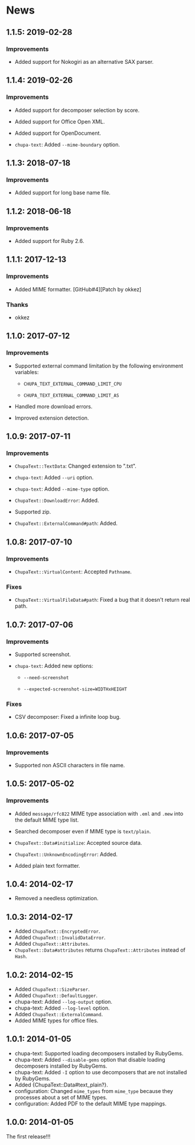 # News

## 1.1.5: 2019-02-28

### Improvements

  * Added support for Nokogiri as an alternative SAX parser.

## 1.1.4: 2019-02-26

### Improvements

  * Added support for decomposer selection by score.

  * Added support for Office Open XML.

  * Added support for OpenDocument.

  * `chupa-text`: Added `--mime-boundary` option.

## 1.1.3: 2018-07-18

### Improvements

  * Added support for long base name file.

## 1.1.2: 2018-06-18

### Improvements

  * Added support for Ruby 2.6.

## 1.1.1: 2017-12-13

### Improvements

  * Added MIME formatter.
    [GitHub#4][Patch by okkez]

### Thanks

  * okkez

## 1.1.0: 2017-07-12

### Improvements

  * Supported external command limitation by the following environment
    variables:

    * `CHUPA_TEXT_EXTERNAL_COMMAND_LIMIT_CPU`

    * `CHUPA_TEXT_EXTERNAL_COMMAND_LIMIT_AS`

  * Handled more download errors.

  * Improved extension detection.

## 1.0.9: 2017-07-11

### Improvements

  * `ChupaText::TextData`: Changed extension to ".txt".

  * `chupa-text`: Added `--uri` option.

  * `chupa-text`: Added `--mime-type` option.

  * `ChupaText::DownloadError`: Added.

  * Supported zip.

  * `ChupaText::ExternalCommand#path`: Added.

## 1.0.8: 2017-07-10

### Improvements

  * `ChupaText::VirtualContent`: Accepted `Pathname`.

### Fixes

  * `ChupaText::VirtualFileData#path`: Fixed a bug that it doesn't
    return real path.

## 1.0.7: 2017-07-06

### Improvements

  * Supported screenshot.

  * `chupa-text`: Added new options:

    * `--need-screenshot`

    * `--expected-screenshot-size=WIDTHxHEIGHT`

### Fixes

  * CSV decomposer: Fixed a infinite loop bug.

## 1.0.6: 2017-07-05

### Improvements

  * Supported non ASCII characters in file name.

## 1.0.5: 2017-05-02

### Improvements

  * Added `message/rfc822` MIME type association with `.eml` and
    `.mew` into the default MIME type list.

  * Searched decomposer even if MIME type is `text/plain`.

  * `ChupaText::Data#initialize`: Accepted source data.

  * `ChupaText::UnknownEncodingError`: Added.

  * Added plain text formatter.

## 1.0.4: 2014-02-17

  * Removed a needless optimization.

## 1.0.3: 2014-02-17

  * Added `ChupaText::EncryptedError`.
  * Added `ChupaText::InvalidDataError`.
  * Added `ChupaText::Attributes`.
  * `ChupaText::Data#attributes` returns `ChupaText::Attributes` instead
    of `Hash`.

## 1.0.2: 2014-02-15

  * Added `ChupaText::SizeParser`.
  * Added `ChupaText::DefaultLogger`.
  * chupa-text: Added `--log-output` option.
  * chupa-text: Added `--log-level` option.
  * Added `ChupaText::ExternalCommand`.
  * Added MIME types for office files.

## 1.0.1: 2014-01-05

  * chupa-text: Supported loading decomposers installed by RubyGems.
  * chupa-text: Added `--disable-gems` option that disable loading
    decomposers installed by RubyGems.
  * chupa-text: Added `-I` option to use decomposers that are not
    installed by RubyGems.
  * Added {ChupaText::Data#text_plain?}.
  * configuration: Changed `mime_types` from `mime_type` because they
    processes about a set of MIME types.
  * configuration: Added PDF to the default MIME type mappings.

## 1.0.0: 2014-01-05

The first release!!!
